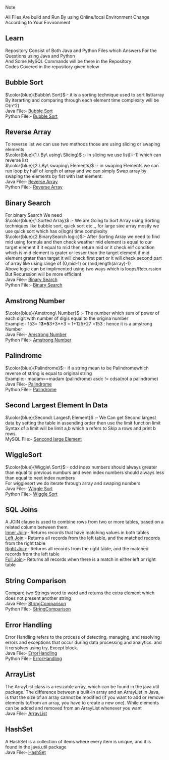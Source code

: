 > [!note]
> All Files Are build and Run By using Online/local Environment Change According to Your Environment
## Learn
Repository Consist of Both Java and Python Files which Answers For the Questions using Java and Python</br>
And Some MySQL Commands will be there in the Repository
</br>
Codes Covered in the repository given below</br>
## Bubble Sort
$\color{blue}{Bubble\ Sort}$:- it is a sorting technique used to sort list/array By iterarting and comparing through each element time complexity will be O(n^2)</br>
Java File:- [Bubble Sort](Java/BubbleSort.java)</br>
Python File:- [Bubble Sort](Python/BubbleSort.py)

## Reverse Array
To reverse list we can use two methods those are using slicing or swaping elements</br>
 $\color{blue}{1.\ By\ using\ Slicing}$   :- in slicing we use list[::-1] which can reverse list</br>
 $\color{blue}{2.\ By\ swaping\ Elements}$ :- in swaping Elements we can run loop by half of length of array
                          and we can simply Swap array by swaping the elements by fist with 
                          last element.</br>
Java File:- [Reverse Array](Java/Reversearray.java)</br>
Python File:- [Reverse Array](Python/ReverseArray.py)

## Binary Search
For binary Search We need</br> 
$\color{blue}{1.Sorted Array}$     :- We are Going to Sort Array using Sorting techniques like bubble sort, quick sort etc..,
                       for large sixe array mostly we use quick sort which has o(logn) time complexity</br>
$\color{blue}{2.BinarySearch logic}$:- After Sorting Array we need to find mid using formula and then check weather mid element
                       is equal to our target element if it equal to mid then return mid or it check elif condition
                       which is mid element is grater or lesser than the target element if mid element grater than target
                       it will check first part or it will check second part of array like using range of (0,mid-1)
                       or (mid,length(array)-1)</br>
Above logic can be implimented using two ways which is loops/Recurssion But Recurssion will be more efficiant</br>
Java File:- [Binary Search](Java/binarysearch.java)</br>
Python File:- [Binary Search](Python/BinarySearch.py)</br>

## Amstrong Number
 $\color{blue}{Amstrong\ Number}$ :- The number which sum of power of each digit with number of digis equal to the origina number</br>
                     Example:- 153= 1**3+5**3+3**3
                                  = 1+125+27
                                  =153 : hence it is a amstrong Number</br>
Java File:- [Amstrong Number](Java/Amstrong.java)</br>
Python File:- [Amstrong Number](Python/Amstrong.py)</br>

## Palindrome
$\color{blue}{Palindrome}$:- if a string mean to be Palindromewhich reverse of string is equal to original string</br>
              Example:- madam==madam (palindrome)
              asdc != cdsa(not a palindrome)</br>
Java File:- [Palindrome](Java/Palindrome.java)</br>
Python File:- [Palindrome](Python/Palindrome.py)</br>

## Second Largest Element In Data
$\color{blue}{Second\ Largest\ Element}$ :- We Can get Second largest data by setting the table in assending order then use the limit function
limit Syntax of a limit will be limit a,b which a refers to Skip a rows and print b rows.</br>
MySQL File:- [Sencond large Element](MySQL/Second_large_element.sql)</br>

## WiggleSort
$\color{blue}{Wiggle\ Sort}$:- odd index numbers should always greater than equal to
               previous numburs and even index numbers should always
                less than equal to next index numbers</br>
For wigglesort we do iterate through array and swaping numbers</br>
Java File:- [Wiggle Sort](Java/WiggleSort.java)</br>
Python File:- [Wiggle Sort](Python/wigglesort.py)</br>


## SQL Joins
A JOIN clause is used to combine rows from two or more tables, based on a related column between them.</br>
[Inner Join](MySQL/Innerjoin.sql):- Returns records that have matching values in both tables</br>
[Left Join](MySQL/LeftJoin.sql):- Returns all records from the left table, and the matched records from the right table</br>
[Right Join](MySQL/RightJoin.sql):- Returns all records from the right table, and the matched records from the left table</br>
[Full Join](MySQL/FullJoin.sql):- Returns all records when there is a match in either left or right table</br>

## String Comparison
Compare two Strings word to word and returns the extra element which does not present another string</br>
Java File:- [StringComparison](Java/StringComparison.java)</br>
Python File:- [StringComparison](Java/StringComparison.py)</br>
## Error Handling
Error Handling refers to the process of detecting, managing, and resolving errors and exceptions that occur during data processing and analytics. and it rersolves using try, Except block.</br>
Java File:- [ErrorHandling](Java/TryException.java)</br>
Python File:- [ErrorHandling](Java/TryException.py)</br>
## ArrayList
The ArrayList class is a resizable array, which can be found in the java.util package.
The difference between a built-in array and an ArrayList in Java, is that the size of an array cannot be modified (if you want to add or remove elements to/from an array, you have to create a new one). While elements can be added and removed from an ArrayList whenever you want</br>
Java File:- [ArrayList](Java/Arraylists.java)</br>
## HashSet
A HashSet is a collection of items where every item is unique, and it is found in the java.util package</br>
Java File:- [HashSet](Java/Hashsets.java)</br>

